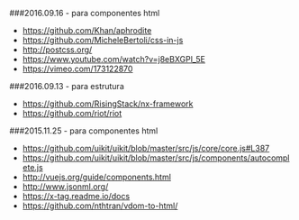 
###2016.09.16 - para componentes html
- https://github.com/Khan/aphrodite
- https://github.com/MicheleBertoli/css-in-js
- http://postcss.org/
- https://www.youtube.com/watch?v=j8eBXGPl_5E
- https://vimeo.com/173122870

###2016.09.13 - para estrutura
- https://github.com/RisingStack/nx-framework
- https://github.com/riot/riot

###2015.11.25 - para componentes html

- https://github.com/uikit/uikit/blob/master/src/js/core/core.js#L387
- https://github.com/uikit/uikit/blob/master/src/js/components/autocomplete.js
- http://vuejs.org/guide/components.html
- http://www.jsonml.org/
- https://x-tag.readme.io/docs
- https://github.com/nthtran/vdom-to-html/

